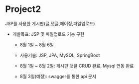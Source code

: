 # Project2
JSP를 사용한 게시판(글,댓글,페이징,파일업로드)

* 개발목표: JSP 및 파일업로드 기능 구현
  * 8월 1일 ~ 8월 6일
  * 사용기술: JSP, JPA, MySQL, SpringBoot 

  * 8월 1일 ~ 8월 2일: 게시판 댓글 CRUD 완료, Mysql 연동 완료
  * 8월 3일(예졍): swagger를 통한 api 문서

